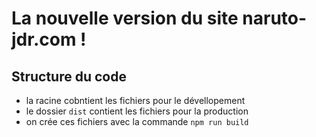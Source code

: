 # La nouvelle version du site naruto-jdr.com !

## Structure du code
- la racine cobntient les fichiers pour le dévellopement
- le dossier `dist` contient les fichiers pour la production
- on crée ces fichiers avec la commande `npm run build`